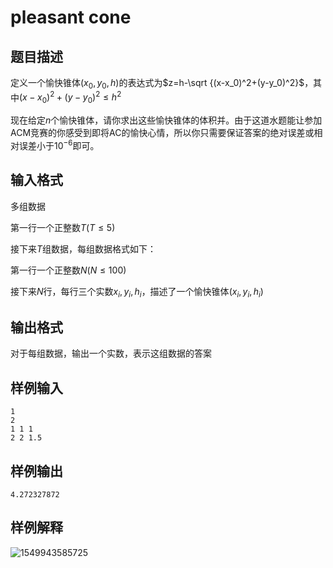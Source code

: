 # pleasant cone

## 题目描述

定义一个愉快锥体$(x_0,y_0,h)$的表达式为$z=h-\sqrt {(x-x_0)^2+(y-y_0)^2}$，其中$(x-x_0)^2+(y-y_0)^2\le h^2$

现在给定$n$个愉快锥体，请你求出这些愉快锥体的体积并。由于这道水题能让参加ACM竞赛的你感受到即将AC的愉快心情，所以你只需要保证答案的绝对误差或相对误差小于${10}^{-6}$即可。

## 输入格式

多组数据

第一行一个正整数$T(T\le 5)$

接下来$T$组数据，每组数据格式如下：

第一行一个正整数$N(N\le 100)$

接下来$N$行，每行三个实数$x_i,y_i,h_i$，描述了一个愉快锥体$(x_i,y_i,h_i)$

## 输出格式

对于每组数据，输出一个实数，表示这组数据的答案

## 样例输入

```plain
1
2
1 1 1
2 2 1.5
```

## 样例输出

```plain
4.272327872
```

## 样例解释

![1549943585725](C:\Users\ZhangZisu\AppData\Roaming\Typora\typora-user-images\1549943585725.png)